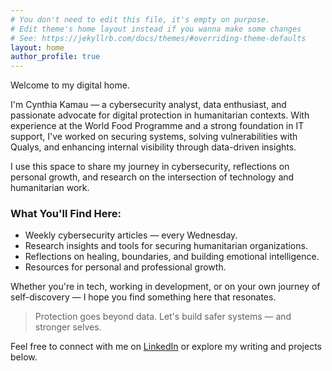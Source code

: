 ```yaml
---
# You don't need to edit this file, it's empty on purpose.
# Edit theme's home layout instead if you wanna make some changes
# See: https://jekyllrb.com/docs/themes/#overriding-theme-defaults
layout: home
author_profile: true
---
```


Welcome to my digital home.

I'm Cynthia Kamau — a cybersecurity analyst, data enthusiast, and passionate advocate for digital protection in humanitarian contexts. With experience at the World Food Programme and a strong foundation in IT support, I've worked on securing systems, solving vulnerabilities with Qualys, and enhancing internal visibility through data-driven insights.

I use this space to share my journey in cybersecurity, reflections on personal growth, and research on the intersection of technology and humanitarian work.

### What You'll Find Here:
- Weekly cybersecurity articles — every Wednesday.
- Research insights and tools for securing humanitarian organizations.
- Reflections on healing, boundaries, and building emotional intelligence.
- Resources for personal and professional growth.

Whether you're in tech, working in development, or on your own journey of self-discovery — I hope you find something here that resonates.

> Protection goes beyond data. Let's build safer systems — and stronger selves.

Feel free to connect with me on [LinkedIn](https://www.linkedin.com) or explore my writing and projects below.
